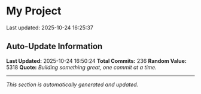 # My Project


Last updated: 2025-10-24 16:25:37



















































































































































































































































































































































































































































































































































































































































## Auto-Update Information

**Last Updated:** 2025-10-24 16:50:24
**Total Commits:** 236
**Random Value:** 5318
**Quote:** _Building something great, one commit at a time._

---
_This section is automatically generated and updated._